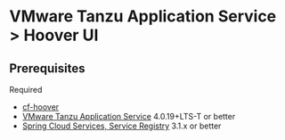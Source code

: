 # VMware Tanzu Application Service > Hoover UI

## Prerequisites

Required

* [cf-hoover](https://github.com/cf-toolsuite/cf-hoover)
* [VMware Tanzu Application Service](https://pivotal.io/platform/pivotal-application-service) 4.0.19+LTS-T or better
* [Spring Cloud Services, Service Registry](https://docs.pivotal.io/spring-cloud-services/3-1/common/service-registry/index.html) 3.1.x or better
